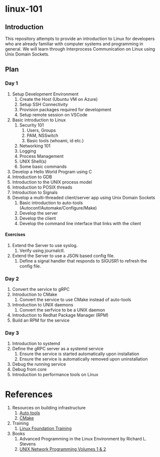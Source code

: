 # linux-101

## Introduction

This repository attempts to provide an introduction to Linux for developers who are already familiar with computer systems and programming in general. We will learn through Interprocess Communication on Linux using Unix Domain Sockets.

## Plan

### Day 1

1. Setup Development Environment
   1. Create the Host (Ubuntu VM on Azure)
   1. Setup SSH Connectivity
   1. Provision packages required for development
   1. Setup remote session on VSCode
1. Basic introduction to Linux
   1. Security 101
      1. Users, Groups
      1. PAM, NSSwitch
      1. Basic tools (whoami, id etc.)
    1. Networking 101
    1. Logging
    1. Process Management
    1. UNIX Shell(s)
    1. Some basic commands
1. Develop a Hello World Program using C
1. Introduction to GDB
1. Introduction to the UNIX process model
1. Introduction to POSIX threads
1. Introduction to Signals
1. Develop a multi-threaded client/server app using Unix Domain Sockets
   1. Basic introduction to auto-tools (Autoconf/Automake/Configure/Make)
   1. Develop the server
   1. Develop the client
   1. Develop the command line interface that links with the client

#### Exercises

1. Extend the Server to use syslog.
   1. Verify using journalctl.
1. Extend the Server to use a JSON based config file.
   1. Define a signal handler that responds to SIGUSR1 to refresh the config file.

### Day 2

1. Convert the service to gRPC
1. Introduction to CMake
   1. Convert the service to use CMake instead of auto-tools
1. Introduction to UNIX daemons
   1. Convert the serfvice to be a UNIX daemon
1. Introduction to Redhat Package Manager (RPM)
1. Build an RPM for the service

### Day 3

1. Introduction to systemd
1. Define the gRPC server as a systemd service
   1. Ensure the service is started automatically upon installation
   1. Ensure the service is automatically removed upon uninstallation
1. Debug the running service
1. Debug from core
1. Introduction to performance tools on Linux

# References

1. Resources on building infrastructure
   1. [Auto tools](https://www.sourceware.org/autobook/)
   1. [CMake](https://cmake.org/cmake/help/book/mastering-cmake/)
1. Training
   1. [Linux Foundation Training](https://training.linuxfoundation.org/full-catalog/)
1. Books
   1. Advanced Programming in the Linux Environment by Richard L. Stevens
   1. [UNIX Network Programming Volumes 1 & 2](https://archive.org/details/unix-network-programming/Unix%20Network%20Programming%20Vol%201%20W.%20Richard%20Stevens/)